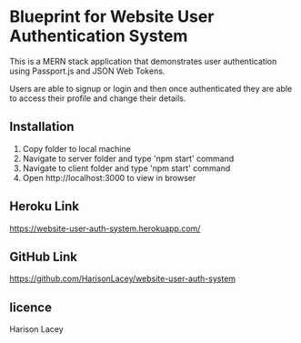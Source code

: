 # Blueprint for Website User Authentication System

This is a MERN stack application that demonstrates user authentication using Passport.js and JSON Web Tokens. 

Users are able to signup or login and then once authenticated they are able to access their profile and change their details. 

## Installation

1. Copy folder to local machine
2. Navigate to server folder and type 'npm start' command
3. Navigate to client folder and type 'npm start' command
4. Open http://localhost:3000 to view in browser

## Heroku Link

https://website-user-auth-system.herokuapp.com/

## GitHub Link

https://github.com/HarisonLacey/website-user-auth-system

## licence

Harison Lacey

